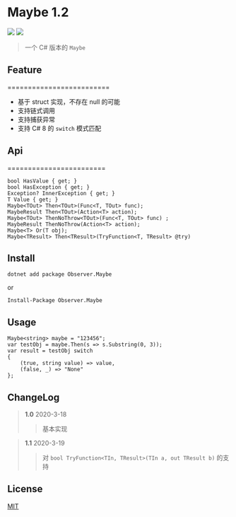 # Maybe 1.2
<p align="left">
	<img src='https://img.shields.io/github/workflow/status/Obsoletes/Maybe/.NET Core'>
	<img src='https://img.shields.io/nuget/v/Observer.Maybe.svg'>
</p>

>一个 C# 版本的 `Maybe` 

## Feature 

========================= 

- 基于 struct 实现，不存在 null 的可能
- 支持链式调用
- 支持捕获异常
- 支持 C# 8 的 `switch` 模式匹配

## Api

========================

	bool HasValue { get; }
	bool HasException { get; }
	Exception? InnerException { get; }
	T Value { get; }
	Maybe<TOut> Then<TOut>(Func<T, TOut> func);
	MaybeResult Then<TOut>(Action<T> action);
	Maybe<TOut> ThenNoThrow<TOut>(Func<T, TOut> func) ;
	MaybeResult ThenNoThrow(Action<T> action);
	Maybe<T> Or(T obj);
	Maybe<TResult> Then<TResult>(TryFunction<T, TResult> @try)

## Install

	dotnet add package Observer.Maybe 
	
or

	Install-Package Observer.Maybe

## Usage

	Maybe<string> maybe = "123456";
	var testObj = maybe.Then(s => s.Substring(0, 3));
	var result = testObj switch
	{
		(true, string value) => value,
		(false, _) => "None"
	};

## ChangeLog

>**1.0** 2020-3-18
>>基本实现

>**1.1** 2020-3-19
>>对 `bool TryFunction<TIn, TResult>(TIn a, out TResult b)` 的支持
## License

[MIT](LICENSE) 
